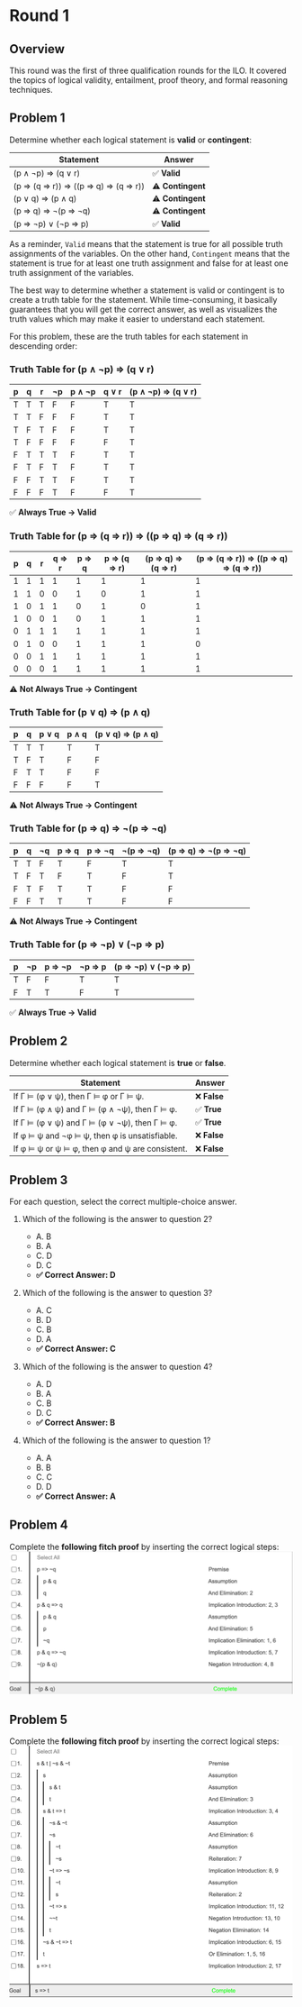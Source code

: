 # Round 1
## Overview
This round was the first of three qualification rounds for the ILO. It covered the topics of logical validity, entailment, 
proof theory, and formal reasoning techniques. 

## Problem 1

Determine whether each logical statement is **valid** or **contingent**:

| Statement                           | Answer            |
|-------------------------------------|-------------------|
| (p ∧ ¬p) ⇒ (q ∨ r)                  | ✅ **Valid**       |
| (p ⇒ (q ⇒ r)) ⇒ ((p ⇒ q) ⇒ (q ⇒ r)) | ⚠️ **Contingent** |
| (p ∨ q) ⇒ (p ∧ q)                   | ⚠️ **Contingent** |
| (p ⇒ q) ⇒ ¬(p ⇒ ¬q)                 | ⚠️ **Contingent** |
| (p ⇒ ¬p) ∨ (¬p ⇒ p)                 | ✅ **Valid**       |

As a reminder, ```Valid``` means that the statement is true for all possible truth assignments of the variables. 
On the other hand, ```Contingent``` means that the statement is true for at least one truth assignment and false for 
at least one truth assignment of the variables.

The best way to determine whether a statement is valid or contingent is to create a truth table for the statement. 
While time-consuming, it basically guarantees that you will get the correct answer,
as well as visualizes the truth values 
which may make it easier to understand each statement. 

For this problem, these are the truth tables for each statement in descending order:

### Truth Table for (p ∧ ¬p) ⇒ (q ∨ r)

| p | q | r | ¬p | p ∧ ¬p | q ∨ r | (p ∧ ¬p) ⇒ (q ∨ r) |
|---|---|---|----|--------|-------|--------------------|
| T | T | T | F  | F      | T     | T                  |
| T | T | F | F  | F      | T     | T                  |
| T | F | T | F  | F      | T     | T                  |
| T | F | F | F  | F      | F     | T                  |
| F | T | T | T  | F      | T     | T                  |
| F | T | F | T  | F      | T     | T                  |
| F | F | T | T  | F      | T     | T                  |
| F | F | F | T  | F      | F     | T                  |
✅ **Always True → Valid**

### Truth Table for (p ⇒ (q ⇒ r)) ⇒ ((p ⇒ q) ⇒ (q ⇒ r))

| p | q | r | q ⇒ r | p ⇒ q | p ⇒ (q ⇒ r) | (p ⇒ q) ⇒ (q ⇒ r) | (p ⇒ (q ⇒ r)) ⇒ ((p ⇒ q) ⇒ (q ⇒ r)) |
|---|---|---|-------|-------|-------------|-------------------|-------------------------------------|
| 1 | 1 | 1 | 1     | 1     | 1           | 1                 | 1                                   |
| 1 | 1 | 0 | 0     | 1     | 0           | 1                 | 1                                   |
| 1 | 0 | 1 | 1     | 0     | 1           | 0                 | 1                                   |
| 1 | 0 | 0 | 1     | 0     | 1           | 1                 | 1                                   |
| 0 | 1 | 1 | 1     | 1     | 1           | 1                 | 1                                   |
| 0 | 1 | 0 | 0     | 1     | 1           | 1                 | 0                                   |
| 0 | 0 | 1 | 1     | 1     | 1           | 1                 | 1                                   |
| 0 | 0 | 0 | 1     | 1     | 1           | 1                 | 1                                   |
⚠ **Not Always True → Contingent**

### Truth Table for (p ∨ q) ⇒ (p ∧ q)

| p | q | p ∨ q | p ∧ q | (p ∨ q) ⇒ (p ∧ q) |
|---|---|-------|-------|-------------------|
| T | T | T     | T     | T                 |
| T | F | T     | F     | F                 |
| F | T | T     | F     | F                 |
| F | F | F     | F     | T                 |
⚠ **Not Always True → Contingent**

### Truth Table for (p ⇒ q) ⇒ ¬(p ⇒ ¬q)

| p | q | ¬q | p ⇒ q | p ⇒ ¬q | ¬(p ⇒ ¬q) | (p ⇒ q) ⇒ ¬(p ⇒ ¬q) |
|---|---|----|-------|--------|-----------|---------------------|
| T | T | F  | T     | F      | T         | T                   |
| T | F | T  | F     | T      | F         | T                   |
| F | T | F  | T     | T      | F         | F                   |
| F | F | T  | T     | T      | F         | F                   |
⚠ **Not Always True → Contingent**

### Truth Table for (p ⇒ ¬p) ∨ (¬p ⇒ p)

| p | ¬p | p ⇒ ¬p | ¬p ⇒ p | (p ⇒ ¬p) ∨ (¬p ⇒ p) |
|---|----|--------|--------|---------------------|
| T | F  | F      | T      | T                   |
| F | T  | T      | F      | T                   |
✅ **Always True → Valid**

## Problem 2

Determine whether each logical statement is **true** or **false**.

| Statement                                       | Answer      |
|-------------------------------------------------|-------------|
| If Γ ⊨ (φ ∨ ψ), then Γ ⊨ φ or Γ ⊨ ψ.            | ❌ **False** |
| If Γ ⊨ (φ ∧ ψ) and Γ ⊨ (φ ∧ ¬ψ), then Γ ⊨ φ.    | ✅ **True**  |
| If Γ ⊨ (φ ∨ ψ) and Γ ⊨ (φ ∨ ¬ψ), then Γ ⊨ φ.    | ✅ **True**  |
| If φ ⊨ ψ and ¬φ ⊨ ψ, then φ is unsatisfiable.   | ❌ **False** |
| If φ ⊨ ψ or ψ ⊨ φ, then φ and ψ are consistent. | ❌ **False** |

## Problem 3

For each question, select the correct multiple-choice answer.

1. Which of the following is the answer to question 2?
    - A. B
    - B. A
    - C. D
    - D. C
    - **✅ Correct Answer: D**

2. Which of the following is the answer to question 3?
    - A. C
    - B. D
    - C. B
    - D. A
    - **✅ Correct Answer: C**

3. Which of the following is the answer to question 4?
    - A. D
    - B. A
    - C. B
    - D. C
    - **✅ Correct Answer: B**

4. Which of the following is the answer to question 1?
    - A. A
    - B. B
    - C. C
    - D. D
    - **✅ Correct Answer: A**

## Problem 4

Complete the **following fitch proof** by inserting the correct logical steps:
![img_1.png](img_1.png)

## Problem 5
Complete the **following fitch proof** by inserting the correct logical steps:
![img.png](img.png)